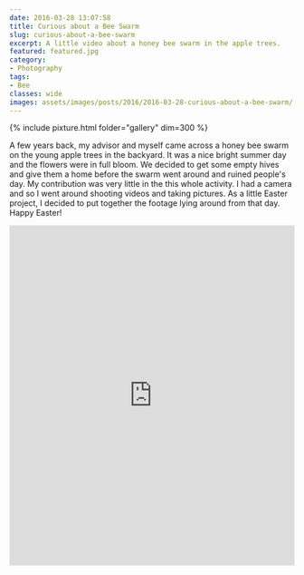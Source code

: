```yaml
---
date: 2016-03-28 13:07:58
title: Curious about a Bee Swarm
slug: curious-about-a-bee-swarm
excerpt: A little video about a honey bee swarm in the apple trees.
featured: featured.jpg
category:
- Photography
tags:
- Bee
classes: wide
images: assets/images/posts/2016/2016-03-28-curious-about-a-bee-swarm/
---
```


{% include pixture.html folder="gallery" dim=300 %}

A few years back, my advisor and myself came across a honey bee swarm on the young apple trees in the backyard. It was a nice bright summer day and the flowers were in full bloom. We decided to get some empty hives and give them a home before the swarm went around and ruined people's day. My contribution was very little in the this whole activity. I had a camera and so I went around shooting videos and taking pictures. As a little Easter project, I decided to put together the footage lying around from that day. Happy Easter!

<iframe width="100%" height="600px" src="https://www.youtube.com/embed/uF_s-M2R4zA" frameborder="0" allow="accelerometer; autoplay; encrypted-media; gyroscope; picture-in-picture" allowfullscreen></iframe>
